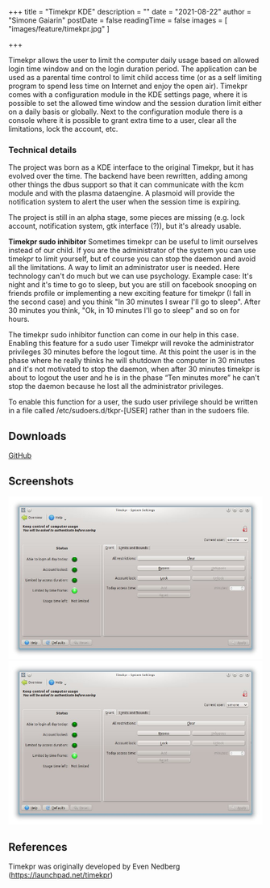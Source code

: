 +++
title = "Timekpr KDE"
description = ""
date = "2021-08-22"
author = "Simone Gaiarin"
postDate = false
readingTime = false
images = [ "images/feature/timekpr.jpg" ]

+++

Timekpr allows the user to limit the computer daily usage based on allowed login time window and on the login duration period. The application can be used as a parental time control to limit child access time (or as a self limiting program to spend less time on Internet and enjoy the open air). Timekpr comes with a configuration module in the KDE settings page, where it is possible to set the allowed time window and the session duration limit either on a daily basis or globally. Next to the configuration module there is a console where it is possible to grant extra time to a user, clear all the limitations, lock the account, etc.

### Technical details

The project was born as a KDE interface to the original Timekpr, but it has evolved over the time. The backend have been rewritten, adding among other things the dbus support so that it can communicate with the kcm module and with the plasma dataengine. A plasmoid will provide the notification system to alert the user when the session time is expiring.

The project is still in an alpha stage, some pieces are missing (e.g. lock account, notification system, gtk interface (?)), but it's already usable.

 **Timekpr sudo inhibitor** Sometimes timekpr can be useful to limit ourselves instead of our child. If you are the administrator of the system you can use timekpr to limit yourself, but of course you can stop the daemon and avoid all the limitations. A way to limit an administrator user is needed. Here technology can't do much but we can use psychology. Example case: It's night and it's time to go to sleep, but you are still on facebook snooping on friends profile or implementing a new exciting feature for timekpr (I fall in the second case) and you think "In 30 minutes I swear I'll go to sleep". After 30 minutes you think, "Ok, in 10 minutes I'll go to sleep" and so on for hours.

The timekpr sudo inhibitor function can come in our help in this case. Enabling this feature for a sudo user Timekpr will revoke the administrator privileges 30 minutes before the logout time. At this point the user is in the phase where he really thinks he will shutdown the computer in 30 minutes and it's not motivated to stop the daemon, when after 30 minutes timekpr is about to logout the user and he is in the phase “Ten minutes more” he can't stop the daemon because he lost all the administrator privileges.

To enable this function for a user, the sudo user privilege should be written in a file called /etc/sudoers.d/tkpr-[USER] rather than in the sudoers file.

## Downloads

[GitHub](https://github.com/simgunz/timekpr)

## Screenshots

![Redshift screenshot 1](images/timekpr-scr-1.jpg#center)
![Redshift screenshot 1](images/timekpr-scr-1.jpg#center)

## References

Timekpr was originally developed by Even Nedberg (https://launchpad.net/timekpr)
